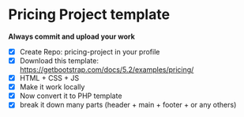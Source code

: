  # Pricing Project template
**Always commit and upload your work**
 
- [X]  Create Repo: pricing-project in your profile
 - [X] Download this template: https://getbootstrap.com/docs/5.2/examples/pricing/
 - [X] HTML + CSS + JS
 - [X] Make it work locally
 - [X] Now convert it to PHP template
- [X]  break it down many parts (header + main + footer + or any others)
